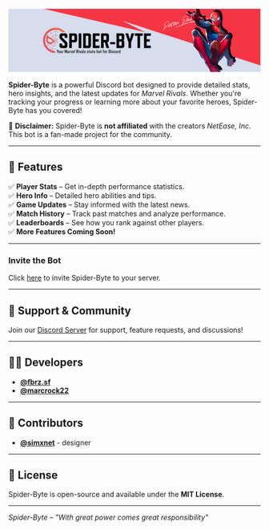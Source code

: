 [![Banner](/assets/banner.png)](https://discord.com/oauth2/authorize?client_id=1337677960546881587&permissions=563224831642688&integration_type=0&scope=bot)

**Spider-Byte** is a powerful Discord bot designed to provide detailed stats, hero insights, and the latest updates for _Marvel Rivals_. Whether you're tracking your progress or learning more about your favorite heroes, Spider-Byte has you covered!

🚨 **Disclaimer:** Spider-Byte is **not affiliated** with the creators _NetEase, Inc._ This bot is a fan-made project for the community.

---

## 📌 Features

✅ **Player Stats** – Get in-depth performance statistics.  
✅ **Hero Info** – Detailed hero abilities and tips.  
✅ **Game Updates** – Stay informed with the latest news.  
✅ **Match History** – Track past matches and analyze performance.  
✅ **Leaderboards** – See how you rank against other players.  
✅ **More Features Coming Soon!**

---

### **Invite the Bot**

Click [here](https://discord.com/oauth2/authorize?client_id=1337677960546881587&permissions=563224831642688&integration_type=0&scope=bot) to invite Spider-Byte to your server.

---

## 📢 Support & Community

Join our [Discord Server](https://discord.gg/AcruVkyYHm) for support, feature requests, and discussions!

---

## 👨‍💻 Developers

- **[@fbrz.sf](https://github.com/FabrizioCoder)**
- **[@marcrock22](https://github.com/MARCROCK22)**

---

## 💪 Contributors

- **[@simxnet](https://github.com/simxnet)** - designer

---

## 📜 License

Spider-Byte is open-source and available under the **MIT License**.

---

_Spider-Byte – "With great power comes great responsibility"_
